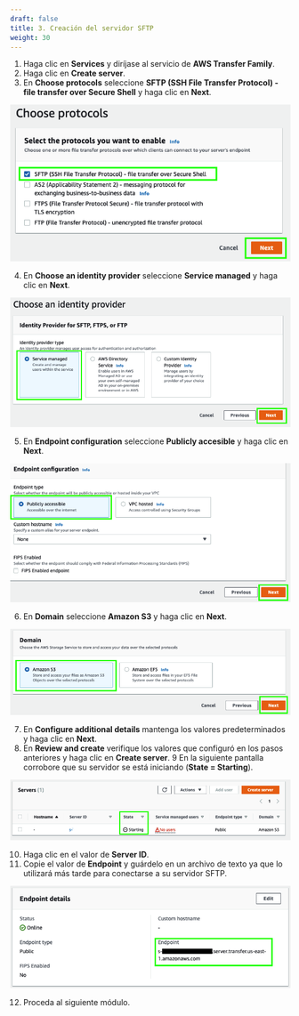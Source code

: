 ```yaml
---
draft: false
title: 3. Creación del servidor SFTP
weight: 30
---
```

1. Haga clic en **Services** y diríjase al servicio de **AWS Transfer Family**.
2. Haga clic en **Create server**.
3. En **Choose protocols** seleccione **SFTP (SSH File Transfer Protocol) - file transfer over Secure Shell** y haga clic en **Next**.

![Protocol](/static/images/tr/protocolo.png)

4. En **Choose an identity provider** seleccione **Service managed** y haga clic en **Next**.

![Identity provider](/static/images/tr/identityprovider.png)

5. En **Endpoint configuration** seleccione **Publicly accesible** y haga clic en **Next**.

![Identity provider](/static/images/tr/endpointconfiguration.png)

6. En **Domain** seleccione **Amazon S3** y haga clic en **Next**.

![Domain](/static/images/tr/domain.png)

7. En **Configure additional details** mantenga los valores predeterminados y haga clic en **Next**.
8. En **Review and create** verifique los valores que configuró en los pasos anteriores y haga clic en **Create server**.
9 En la siguiente pantalla corrobore que su servidor se está iniciando (**State = Starting**).

![Starting](/static/images/tr/starting.png)

10. Haga clic en el valor de **Server ID**.
11. Copie el valor de **Endpoint** y guárdelo en un archivo de texto ya que lo utilizará más tarde para conectarse a su servidor SFTP.

![Endpoint](/static/images/tr/endpoint.png)

12. Proceda al siguiente módulo.